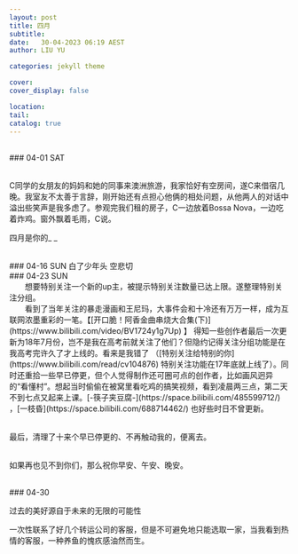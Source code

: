 ```yaml
---
layout: post
title: 四月
subtitle:
date:   30-04-2023 06:19 AEST
author: LIU YU

categories: jekyll theme

cover:
cover_display: false

location:
tail: 
catalog: true 
---
```




<br>
### 04-01 SAT

<br>    C同学的女朋友的妈妈和她的同事来澳洲旅游，我家恰好有空房间，遂C来借宿几晚。我室友不太善于言辞，刚开始还有点担心他俩的相处问题，从他两人的对话中溢出些笑声是我多虑了。参观完我们租的房子，C一边放着Bossa Nova，一边吃着炸鸡。窗外飘着毛雨，C说。
<br>




四月是你的_ _

<br>
### 04-16 SUN
白了少年头 空悲切


<br>
### 04-23 SUN
<br>&emsp;&emsp;想要特别关注一个新的up主，被提示特别关注数量已达上限。遂整理特别关注分组。
<br>
&emsp;&emsp;看到了当年关注的暴走漫画和王尼玛，大事件会和十冷还有万万一样，成为互联网浓墨重彩的一笔。【[开口脆！阿香金曲串烧大合集(下)](https://www.bilibili.com/video/BV1724y1g7Up) 】 得知一些创作者最后一次更新为18年7月份，岂不是我在高考前就关注了他们？但隐约记得关注分组功能是在我高考完许久了才上线的。看来是我错了 （[特别关注给特别的你](https://www.bilibili.com/read/cv104876)  特别关注功能在17年底就上线了）。同时还重拾一些早已停更，但个人觉得制作还可圈可点的创作者，比如画风迥异的“看懂村”。想起当时偷偷在被窝里看吃鸡的搞笑视频，看到凌晨两三点，第二天不到七点又起来上课。[-筷子夹豆腐-](https://space.bilibili.com/485599712/) ，[一枝昏](https://space.bilibili.com/688714462/) 也好些时日不曾更新。

<br>    最后，清理了十来个早已停更的、不再触动我的，便离去。

<br>    如果再也见不到你们，那么祝你早安、午安、晚安。




<br>
### 04-30

过去的美好源自于未来的无限的可能性


一次性联系了好几个转运公司的客服，但是不可避免地只能选取一家，当我看到热情的客服，一种养鱼的愧疚感油然而生。

